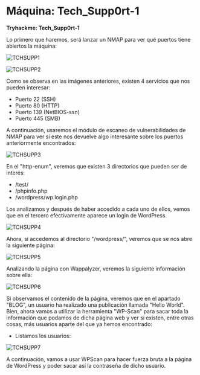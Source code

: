 # Máquina: Tech_Supp0rt-1

**Tryhackme: Tech_Supp0rt-1**

Lo primero que haremos, será lanzar un NMAP para ver qué puertos tiene abiertos la máquina:

![TCHSUPP1]()

![TCHSUPP2]()

Como se observa en las imágenes anteriores, existen 4 servicios que nos pueden interesar:

- Puerto 22 (SSH)
- Puerto 80 (HTTP)
- Puerto 139 (NetBIOS-ssn)
- Puerto 445 (SMB)

A continuación, usaremos el módulo de escaneo de vulnerabilidades de NMAP para ver si este nos devuelve algo interesante sobre los puertos anteriormente encontrados:

![TCHSUPP3]()

En el "http-enum", veremos que existen 3 directorios que pueden ser de interés:

- /test/
- /phpinfo.php
- /wordpress/wp.login.php

Los analizamos y después de haber accedido a cada uno de ellos, vemos que en el tercero efectivamente aparece un login de WordPress.

![TCHSUPP4]()

Ahora, si accedemos al directorio "/wordpress/", veremos que se nos abre la siguiente página:

![TCHSUPP5]()

Analizando la página con Wappalyzer, veremos la siguiente información sobre ella:

![TCHSUPP6]()

Si observamos el contenido de la página, veremos que en el apartado "BLOG", un usuario ha realizado una publicación llamada "Hello World". Bien, ahora vamos a utilizar la herramienta "WP-Scan" para sacar toda la información que podamos de dicha página web y ver si existen, entre otras cosas, más usuarios aparte del que ya hemos encontrado:

- Listamos los usuarios:

![TCHSUPP7]()

A continuación, vamos a usar WPScan para hacer fuerza bruta a la página de WordPress y poder sacar así la contraseña de dicho usuario.
















